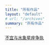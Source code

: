 ```yaml
---
title: "所有作品"
layout: "default"
# url: "/archives"
summary: "所有作品"
---
```


[不宜与水象星座争执](posts/novel-a/novel-a.md)